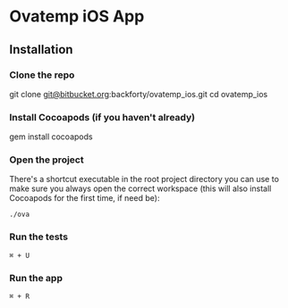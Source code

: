 # Ovatemp iOS App

## Installation

### Clone the repo

  git clone git@bitbucket.org:backforty/ovatemp_ios.git
  cd ovatemp_ios

### Install Cocoapods (if you haven't already)

  gem install cocoapods

### Open the project

There's a shortcut executable in the root project directory you can use to make sure you always open the correct workspace (this will also install Cocoapods for the first time, if need be):

	./ova

### Run the tests

	⌘ + U

### Run the app

	⌘ + R
